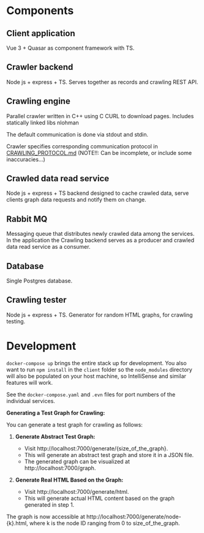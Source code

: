 
# Components

## Client application
Vue 3 + Quasar as component framework with TS.

## Crawler backend
Node js + express + TS. Serves together as records and crawling REST API.

## Crawling engine
Parallel crawler written in C++ using C CURL to download pages. Includes statically linked libs nlohman

The default communication is done via stdout and stdin.

Crawler specifies corresponding communication protocol in [CRAWLING_PROTOCOL.md](https://github.com/Cross-bit/web_crawler/blob/master/crawler/crawler_engine/src/CRAWLING_PROTOCOL.md)
(NOTE!!: Can be incomplete, or include some inaccuracies...)

## Crawled data read service
Node js + express + TS backend designed to cache crawled data, serve clients graph data requests and notify them on change.

## Rabbit MQ
Messaging queue that distributes newly crawled data among the services. 
In the application the Crawling backend serves as a producer and crawled data read service as a consumer.

## Database
Single Postgres database.

## Crawling tester
Node js + express + TS. Generator for random HTML graphs, for crawling testing.

# Development
`docker-compose up` brings the entire stack up for development. You also want to run `npm install` in the `client` folder so the `node_modules` directory will also be populated on your host machine, so IntelliSense and similar features will work.

See the `docker-compose.yaml` and `.evn` files for port numbers of the individual services.

**Generating a Test Graph for Crawling:**

You can generate a test graph for crawling as follows:

1. **Generate Abstract Test Graph:**
   - Visit http://localhost:7000/generate/{size_of_the_graph}.
   - This will generate an abstract test graph and store it in a JSON file.
   - The generated graph can be visualized at http://localhost:7000/graph.

2. **Generate Real HTML Based on the Graph:**
   - Visit http://localhost:7000/generate/html.
   - This will generate actual HTML content based on the graph generated in step 1.

The graph is now accessible at http://localhost:7000/generate/node-{k}.html, where k is the node ID ranging from 0 to size_of_the_graph.





<!--
## Manual

The execution can be in following states:
 - 'PLANNED' – in execution queue, ready to be executed ASAP
 - 'WAITING' – waiting in system(e.g. by cron) to be planned to execution queue
 - 'RUNNING' – is being executed
 - 'INCOMPLETE' – if something fails during execution and is being terminated
 - 'DONE' – execution successfully finished


### Effect of changes of record(CUD) on executions
 - When record is updated all the executions that are not in 'DONE' state will be destroyed and new will be planned(if records settings satisfies adequate conditions).
 - When new record is created and is active, new execution will be planned
 - When record is deleted all its executions are deleted aswell

### Effect of unexpected termination on running executions
 - If service TODO:


-->